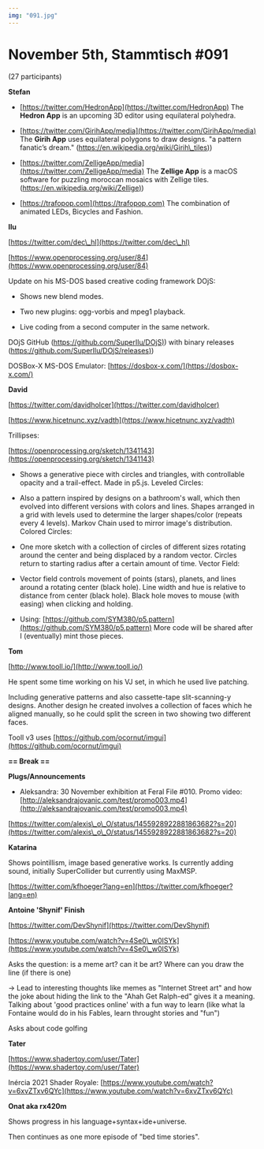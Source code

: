 ```yaml
---
img: "091.jpg"
---
```


# **November 5th, Stammtisch #091**

(27 participants)



**Stefan**

   * [https://twitter.com/HedronApp](https://twitter.com/HedronApp) The **Hedron App** is an upcoming 3D editor using equilateral polyhedra. 


   * [https://twitter.com/GirihApp/media](https://twitter.com/GirihApp/media) The **Girih App** uses equilateral polygons to draw designs. "a pattern fanatic’s dream." ([https://en.wikipedia.org/wiki/Girih\_tiles)](https://en.wikipedia.org/wiki/Girih\_tiles))


   * [https://twitter.com/ZelligeApp/media](https://twitter.com/ZelligeApp/media) The **Zellige App** is a macOS software for puzzling moroccan mosaics with Zellige tiles. ([https://en.wikipedia.org/wiki/Zellige)](https://en.wikipedia.org/wiki/Zellige))


   * [https://trafopop.com](https://trafopop.com) The combination of animated LEDs, Bicycles and Fashion.


**Ilu**

[https://twitter.com/dec\_hl](https://twitter.com/dec\_hl)

[https://www.openprocessing.org/user/84](https://www.openprocessing.org/user/84)

Update on his MS-DOS based creative coding framework DOjS:

- Shows new blend modes. 

- Two new plugins: ogg-vorbis and mpeg1 playback.

- Live coding from a second computer in the same network.



DOjS GitHub ([https://github.com/SuperIlu/DOjS)](https://github.com/SuperIlu/DOjS)) with binary releases ([https://github.com/SuperIlu/DOjS/releases)](https://github.com/SuperIlu/DOjS/releases))



DOSBox-X MS-DOS Emulator: [https://dosbox-x.com/](https://dosbox-x.com/)



**David**

[https://twitter.com/davidholcer](https://twitter.com/davidholcer)

[https://www.hicetnunc.xyz/vadth](https://www.hicetnunc.xyz/vadth)

Trillipses:

[https://openprocessing.org/sketch/1341143](https://openprocessing.org/sketch/1341143)

   * Shows a generative piece with circles and triangles, with controllable opacity and a trail-effect. Made in p5.js.
Leveled Circles:

   * Also a pattern inspired by designs on a bathroom's wall, which then evolved into different versions with colors and lines. Shapes arranged in a grid with levels used to determine the larger shapes/color (repeats every 4 levels). Markov Chain used to mirror image's distribution.
Colored Circles:

   * One more sketch with a collection of circles of different sizes rotating around the center and being displaced by a random vector. Circles return to starting radius after a certain amount of time.
Vector Field:

   * Vector field controls movement of points (stars), planets, and lines around a rotating center (black hole). Line width and hue is relative to distance from center (black hole). Black hole moves to mouse (with easing) when clicking and holding.
   * Using: [https://github.com/SYM380/p5.pattern](https://github.com/SYM380/p5.pattern)
More code will be shared after I (eventually) mint those pieces.



**Tom**

[http://www.tooll.io/](http://www.tooll.io/)

He spent some time working on his VJ set, in which he used live patching.

Including generative patterns and also cassette-tape slit-scanning-y designs. Another design he created involves a collection of faces which he aligned manually, so he could split the screen in two showing two different faces.

Tooll v3 uses [https://github.com/ocornut/imgui](https://github.com/ocornut/imgui)



**== Break ==**



**Plugs/Announcements**

- Aleksandra: 30 November exhibition at Feral File #010. Promo video: [http://aleksandrajovanic.com/test/promo003.mp4](http://aleksandrajovanic.com/test/promo003.mp4)

[https://twitter.com/alexis\_o\_O/status/1455928922881863682?s=20](https://twitter.com/alexis\_o\_O/status/1455928922881863682?s=20)



**Katarina**

Shows pointillism, image based generative works. Is currently adding sound, initially SuperCollider but currently using MaxMSP.

[https://twitter.com/kfhoeger?lang=en](https://twitter.com/kfhoeger?lang=en)



**Antoine 'Shynif' Finish**

[https://twitter.com/DevShynif](https://twitter.com/DevShynif)

[https://www.youtube.com/watch?v=4Se0\_w0ISYk](https://www.youtube.com/watch?v=4Se0\_w0ISYk)

Asks the question: is a meme art? can it be art? Where can you draw the line (if there is one)

-> Lead to interesting thoughts like memes as "Internet Street art" and how the joke about hiding the link to the "Ahah Get Ralph-ed" gives it a meaning. Talking about 'good practices online' with a fun way to learn (like what la Fontaine would do in his Fables, learn throught stories and "fun")

Asks about code golfing



**Tater**

[https://www.shadertoy.com/user/Tater](https://www.shadertoy.com/user/Tater)

Inércia 2021 Shader Royale: [https://www.youtube.com/watch?v=6xvZTxv6QYc](https://www.youtube.com/watch?v=6xvZTxv6QYc)



**Onat aka rx420m**

Shows progress in his language+syntax+ide+universe.

Then continues as one more episode of "bed time stories".

